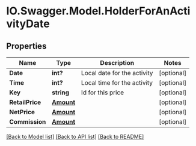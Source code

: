# IO.Swagger.Model.HolderForAnActivityDate
## Properties

Name | Type | Description | Notes
------------ | ------------- | ------------- | -------------
**Date** | **int?** | Local date for the activity | [optional] 
**Time** | **int?** | Local time for the activity | [optional] 
**Key** | **string** | Id for this price | [optional] 
**RetailPrice** | [**Amount**](Amount.md) |  | [optional] 
**NetPrice** | [**Amount**](Amount.md) |  | [optional] 
**Commission** | [**Amount**](Amount.md) |  | [optional] 

[[Back to Model list]](../README.md#documentation-for-models) [[Back to API list]](../README.md#documentation-for-api-endpoints) [[Back to README]](../README.md)

